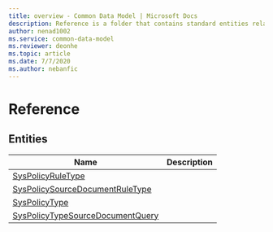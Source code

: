 ```yaml
---
title: overview - Common Data Model | Microsoft Docs
description: Reference is a folder that contains standard entities related to the Common Data Model.
author: nenad1002
ms.service: common-data-model
ms.reviewer: deonhe
ms.topic: article
ms.date: 7/7/2020
ms.author: nebanfic
---
```


# Reference


## Entities

|Name|Description|
|---|---|
|[SysPolicyRuleType](SysPolicyRuleType.md)||
|[SysPolicySourceDocumentRuleType](SysPolicySourceDocumentRuleType.md)||
|[SysPolicyType](SysPolicyType.md)||
|[SysPolicyTypeSourceDocumentQuery](SysPolicyTypeSourceDocumentQuery.md)||
